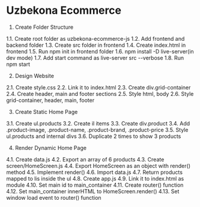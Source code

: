 # Uzbekona Ecommerce

1. Create Folder Structure

1.1. Create root folder as uzbekona-ecommerce-js
1.2. Add frontend and backend folder
1.3. Create src folder in frontend
1.4. Create index.html in frontend
1.5. Run npm init in frontend folder
1.6. npm install -D live-server(in dev mode)
1.7. Add start command as live-server src --verbose
1.8. Run npm start

2. Design Website

2.1. Create style.css
2.2. Link it to index.html
2.3. Create div.grid-container
2.4. Create header, main and footer sections
2.5. Style html, body
2.6. Style grid-container, header, main, footer

3. Create Static Home Page

3.1. Create ul.products
3.2. Create il items
3.3. Create div.product
3.4. Add .product-image, .product-name, .product-brand, .product-price
3.5. Style ul.products and internal divs
3.6. Duplicate 2 times to show 3 products

4. Render Dynamic Home Page

4.1. Create data.js
4.2. Export an array of 6 products
4.3. Create screen/HomeScreen.js
4.4. Export HomeScreen as an object with render() method
4.5. Implement render()
4.6. Import data.js
4.7. Return products mapped to lis inside the ul
4.8. Create app.js
4.9. Link it to index.html as module
4.10. Set main id to main_container
4.11. Create router() function
4.12. Set main_container innerHTML to HomeScreen.render()
4.13. Set window load event to router() function
